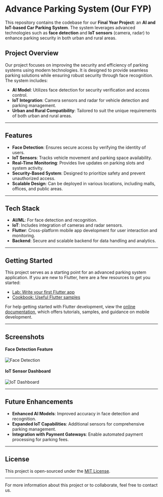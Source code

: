 # Advance Parking System (Our FYP)

This repository contains the codebase for our **Final Year Project**: an **AI and IoT-based Car Parking System**. The system leverages advanced technologies such as **face detection** and **IoT sensors** (camera, radar) to enhance parking security in both urban and rural areas.

## Project Overview

Our project focuses on improving the security and efficiency of parking systems using modern technologies. It is designed to provide seamless parking solutions while ensuring robust security through face recognition. The system includes:

- **AI Model**: Utilizes face detection for security verification and access control.
- **IoT Integration**: Camera sensors and radar for vehicle detection and parking management.
- **Urban and Rural Compatibility**: Tailored to suit the unique requirements of both urban and rural areas.

---

## Features

- **Face Detection**: Ensures secure access by verifying the identity of users.
- **IoT Sensors**: Tracks vehicle movement and parking space availability.
- **Real-Time Monitoring**: Provides live updates on parking slots and system activity.
- **Security-Based System**: Designed to prioritize safety and prevent unauthorized access.
- **Scalable Design**: Can be deployed in various locations, including malls, offices, and public areas.

---

## Tech Stack

- **AI/ML**: For face detection and recognition.
- **IoT**: Includes integration of cameras and radar sensors.
- **Flutter**: Cross-platform mobile app development for user interaction and monitoring.
- **Backend**: Secure and scalable backend for data handling and analytics.

---

## Getting Started

This project serves as a starting point for an advanced parking system application. If you are new to Flutter, here are a few resources to get you started:

- [Lab: Write your first Flutter app](https://docs.flutter.dev/get-started/codelab)
- [Cookbook: Useful Flutter samples](https://docs.flutter.dev/cookbook)

For help getting started with Flutter development, view the [online documentation](https://docs.flutter.dev/), which offers tutorials, samples, and guidance on mobile development.

---

## Screenshots

#### Face Detection Feature
![Face Detection](https://your-image-link.com/face-detection.png)

#### IoT Sensor Dashboard
![IoT Dashboard](https://your-image-link.com/iot-dashboard.png)

---

## Future Enhancements

- **Enhanced AI Models**: Improved accuracy in face detection and recognition.
- **Expanded IoT Capabilities**: Additional sensors for comprehensive parking management.
- **Integration with Payment Gateways**: Enable automated payment processing for parking fees.

---

## License

This project is open-sourced under the [MIT License](https://opensource.org/licenses/MIT).

---

For more information about this project or to collaborate, feel free to contact us.
